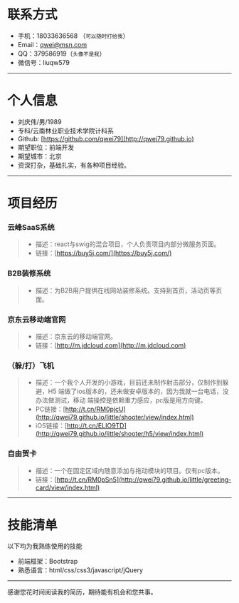 
# 联系方式

- 手机：18033636568 （```可以随时打给我```）
- Email：qwei@msn.com
- QQ：379586919（```头像不是我```）
- 微信号：liuqw579

---

# 个人信息

 - 刘庆伟/男/1989 
 - 专科/云南林业职业技术学院计科系 
 - Github: [https://github.com/qwei79](http://qwei79.github.io)
 - 期望职位：前端开发
 - 期望城市：北京
 - 资深打杂，基础扎实，有各种项目经验。

---

# 项目经历

### 云峰SaaS系统
> - 描述：react与swig的混合项目，个人负责项目内部分微服务页面。
> - 链接：[https://buy5j.com/](https://buy5j.com/)

### B2B装修系统
> - 描述：为B2B用户提供在线网站装修系统。支持到首页，活动页等页面。

### 京东云移动端官网
> - 描述：京东云的移动端官网。
> - 链接：[http://m.jdcloud.com](http://m.jdcloud.com)

### （躲/打）飞机
> - 描述：一个我个人开发的小游戏，目前还未制作射击部分，仅制作到躲避，H5 端做了ios版本的，还未做安卓版本的，因为我就一台电话，没办法做测试，移动
端操控是依赖重力感应，pc版是用方向键。
> - PC链接：[http://t.cn/RM0pjcU](http://qwei79.github.io/little/shooter/view/index.html)
> - iOS链接：[http://t.cn/ELIO9TD](http://qwei79.github.io/little/shooter/h5/view/index.html)

### 自由贺卡
> - 描述：一个在固定区域内随意添加与拖动模块的项目。仅有pc版本。
> - 链接：[http://t.cn/RM0pSn5](http://qwei79.github.io/little/greeting-card/view/index.html)

---
# 技能清单

以下均为我熟练使用的技能

- 前端框架：Bootstrap
- 熟悉语言：html/css/css3/javascript/jQuery


---


感谢您花时间阅读我的简历，期待能有机会和您共事。
